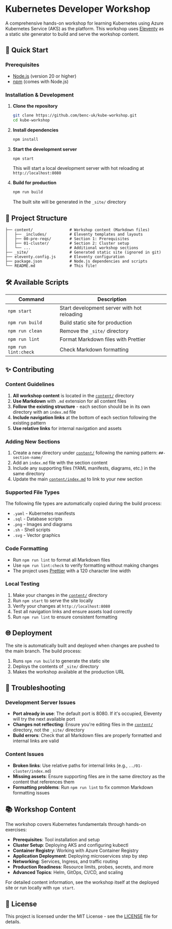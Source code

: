 # Kubernetes Developer Workshop

A comprehensive hands-on workshop for learning Kubernetes using Azure Kubernetes Service (AKS) as the platform. This workshop uses [Eleventy](https://www.11ty.dev/) as a static site generator to build and serve the workshop content.

## 🚀 Quick Start

### Prerequisites

- [Node.js](https://nodejs.org/) (version 20 or higher)
- [npm](https://www.npmjs.com/) (comes with Node.js)

### Installation & Development

1. **Clone the repository**

   ```bash
   git clone https://github.com/benc-uk/kube-workshop.git
   cd kube-workshop
   ```

2. **Install dependencies**

   ```bash
   npm install
   ```

3. **Start the development server**

   ```bash
   npm start
   ```

   This will start a local development server with hot reloading at `http://localhost:8080`

4. **Build for production**

   ```bash
   npm run build
   ```

   The built site will be generated in the `_site/` directory

## 📁 Project Structure

```
├── content/                # Workshop content (Markdown files)
│   ├── _includes/          # Eleventy templates and layouts
│   ├── 00-pre-reqs/        # Section 1: Prerequisites
│   ├── 01-cluster/         # Section 2: Cluster setup
│   └── ...                 # Additional workshop sections
├── _site/                  # Generated static site (ignored in git)
├── eleventy.config.js      # Eleventy configuration
├── package.json            # Node.js dependencies and scripts
└── README.md               # This file!
```

## 🛠️ Available Scripts

| Command              | Description                                 |
| -------------------- | ------------------------------------------- |
| `npm start`          | Start development server with hot reloading |
| `npm run build`      | Build static site for production            |
| `npm run clean`      | Remove the `_site/` directory               |
| `npm run lint`       | Format Markdown files with Prettier         |
| `npm run lint:check` | Check Markdown formatting                   |

## ✨ Contributing

### Content Guidelines

1. **All workshop content** is located in the [`content/`](content/) directory
2. **Use Markdown** with `.md` extension for all content files
3. **Follow the existing structure** - each section should be in its own directory with an `index.md` file
4. **Include navigation links** at the bottom of each section following the existing pattern
5. **Use relative links** for internal navigation and assets

### Adding New Sections

1. Create a new directory under [`content/`](content/) following the naming pattern: `##-section-name/`
2. Add an `index.md` file with the section content
3. Include any supporting files (YAML manifests, diagrams, etc.) in the same directory
4. Update the main [`content/index.md`](content/index.md) to link to your new section

### Supported File Types

The following file types are automatically copied during the build process:

- `.yaml` - Kubernetes manifests
- `.sql` - Database scripts
- `.png` - Images and diagrams
- `.sh` - Shell scripts
- `.svg` - Vector graphics

### Code Formatting

- Run `npm run lint` to format all Markdown files
- Use `npm run lint:check` to verify formatting without making changes
- The project uses [Prettier](https://prettier.io/) with a 120 character line width

### Local Testing

1. Make your changes in the [`content/`](content/) directory
2. Run `npm start` to serve the site locally
3. Verify your changes at `http://localhost:8080`
4. Test all navigation links and ensure assets load correctly
5. Run `npm run lint` to ensure consistent formatting

## 🌐 Deployment

The site is automatically built and deployed when changes are pushed to the main branch. The build process:

1. Runs `npm run build` to generate the static site
2. Deploys the contents of `_site/` directory
3. Makes the workshop available at the production URL

## 🐛 Troubleshooting

### Development Server Issues

- **Port already in use**: The default port is 8080. If it's occupied, Eleventy will try the next available port
- **Changes not reflecting**: Ensure you're editing files in the [`content/`](content/) directory, not the `_site/` directory
- **Build errors**: Check that all Markdown files are properly formatted and internal links are valid

### Content Issues

- **Broken links**: Use relative paths for internal links (e.g., `../01-cluster/index.md`)
- **Missing assets**: Ensure supporting files are in the same directory as the content that references them
- **Formatting problems**: Run `npm run lint` to fix common Markdown formatting issues

## 📚 Workshop Content

The workshop covers Kubernetes fundamentals through hands-on exercises:

- **Prerequisites**: Tool installation and setup
- **Cluster Setup**: Deploying AKS and configuring kubectl
- **Container Registry**: Working with Azure Container Registry
- **Application Deployment**: Deploying microservices step by step
- **Networking**: Services, Ingress, and traffic routing
- **Production Readiness**: Resource limits, probes, secrets, and more
- **Advanced Topics**: Helm, GitOps, CI/CD, and scaling

For detailed content information, see the workshop itself at the deployed site or run locally with `npm start`.

## 📄 License

This project is licensed under the MIT License - see the [LICENSE](LICENSE) file for details.
